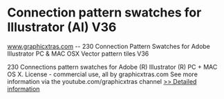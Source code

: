 # Connection pattern swatches for Illustrator (AI) V36
www.graphicxtras.com -- 230 Connection Pattern Swatches for Adobe Illustrator PC & MAC OSX Vector pattern tiles V36

230 Connections pattern swatches for Adobe (R) Illustrator (R) PC + MAC OS X. License - commercial use, all by graphicxtras.com See more information via the youtube.com/graphicxtras channel
[>> Detailed information](https://secure.shareit.com/shareit/product.html?productid=300528152&affiliateid=200057808)